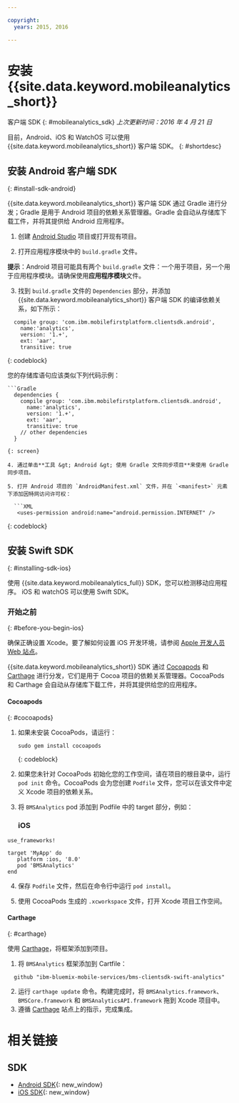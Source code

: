 ```yaml
---

copyright:
  years: 2015, 2016

---
```


# 安装 {{site.data.keyword.mobileanalytics_short}}
客户端 SDK
{: #mobileanalytics_sdk}
*上次更新时间：2016 年 4 月 21 日*

目前，Android、iOS 和 WatchOS 可以使用 {{site.data.keyword.mobileanalytics_short}} 客户端 SDK。
{: #shortdesc}

## 安装 Android 客户端 SDK
{: #install-sdk-android}

{{site.data.keyword.mobileanalytics_short}} 客户端 SDK 通过 Gradle 进行分发；Gradle 是用于 Android 项目的依赖关系管理器。Gradle 会自动从存储库下载工件，并将其提供给 Android 应用程序。

1. 创建 [Android Studio](http://developer.android.com/sdk/index.html) 项目或打开现有项目。

2. 打开应用程序模块中的 `build.gradle` 文件。

  **提示**：Android 项目可能具有两个 `build.gradle` 文件：一个用于项目，另一个用于应用程序模块。请确保使用**应用程序模块**文件。

3. 找到 `build.gradle` 文件的 `Dependencies` 部分，并添加 {{site.data.keyword.mobileanalytics_short}} 客户端 SDK 的编译依赖关系，如下所示：

  ```Gradle
    compile group: 'com.ibm.mobilefirstplatform.clientsdk.android',    
      name:'analytics',
      version: '1.+',
      ext: 'aar',
      transitive: true
  ```
  {: codeblock}

  您的存储库语句应该类似下列代码示例：

	```Gradle
      dependencies {
        compile group: 'com.ibm.mobilefirstplatform.clientsdk.android',    
          name:'analytics',
          version: '1.+',
          ext: 'aar',
          transitive: true
    	// other dependencies  
      }
  ```
  {: screen}

4. 通过单击**工具 &gt; Android &gt; 使用 Gradle 文件同步项目**来使用 Gradle 同步项目。

5. 打开 Android 项目的 `AndroidManifest.xml` 文件，并在 `<manifest>` 元素下添加因特网访问许可权：

	```XML
	 <uses-permission android:name="android.permission.INTERNET" />
   ```
   {: codeblock}


## 安装 Swift SDK
{: #installing-sdk-ios}

使用 {{site.data.keyword.mobileanalytics_full}} SDK，您可以检测移动应用程序。
iOS 和 watchOS 可以使用 Swift SDK。

### 开始之前
{: #before-you-begin-ios}

确保正确设置 Xcode。要了解如何设置 iOS 开发环境，请参阅 [Apple 开发人员 Web 站点](https://developer.apple.com/support/xcode/)。

{{site.data.keyword.mobileanalytics_short}} SDK 通过 [Cocoapods](https://cocoapods.org/) 和[Carthage](https://github.com/Carthage/Carthage#getting-started) 进行分发，它们是用于 Cocoa 项目的依赖关系管理器。CocoaPods 和 Carthage 会自动从存储库下载工件，并将其提供给您的应用程序。

#### Cocoapods
{: #cocoapods}
1. 如果未安装 CocoaPods，请运行：

    ```
    sudo gem install cocoapods
    ```
    {: codeblock}

2. 如果您未针对 CocoaPods 初始化您的工作空间，请在项目的根目录中，运行 `pod init` 命令。CocoaPods 会为您创建 `Podfile` 文件，您可以在该文件中定义 Xcode 项目的依赖关系。

3. 将 `BMSAnalytics` pod 添加到 Podfile 中的 target 部分，例如：

	### iOS

  ```
  use_frameworks!

  target 'MyApp' do
     platform :ios, '8.0'
     pod 'BMSAnalytics'
  end
  ```

4. 保存 `Podfile` 文件，然后在命令行中运行 `pod install`。

5. 使用 CocoaPods 生成的 `.xcworkspace` 文件，打开 Xcode 项目工作空间。

#### Carthage
{: #carthage}

使用 [Carthage](https://github.com/Carthage/Carthage#if-youre-building-for-ios-tvos-or-watchos)，将框架添加到项目。

1. 将 `BMSAnalytics` 框架添加到 Cartfile：
```
  github "ibm-bluemix-mobile-services/bms-clientsdk-swift-analytics"
  ```
2. 运行 `carthage update` 命令。构建完成时，将 `BMSAnalytics.framework`、`BMSCore.framework` 和 `BMSAnalyticsAPI.framework` 拖到 Xcode 项目中。
3. 遵循 [Carthage](https://github.com/Carthage/Carthage#if-youre-building-for-ios-tvos-or-watchos) 站点上的指示，完成集成。

# 相关链接

## SDK
* [Android SDK](https://github.com/ibm-bluemix-mobile-services/bms-clientsdk-android-analytics){: new_window}  
* [iOS SDK](https://github.com/ibm-bluemix-mobile-services/bms-clientsdk-swift-analytics){: new_window}
